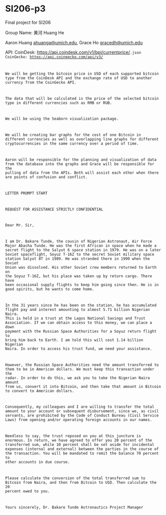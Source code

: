 # SI206-p3
Final project for SI206

Group Name: 黄河 Huang He 

Aaron Huang ahuanga@umich.edu, Grace Ho gracedh@umich.edu

API:    CoinDesk: https://api.coindesk.com/v1/bpi/currentprice/<CODE>.json
CoinGecko: https://api.coingecko.com/api/v3/ 

We will be getting the bitcoin price in USD of each supported bitcoin type from the CoinDesk API and the exchange rate of USD to another currency from the CoinGecko API.

The data that will be calculated is the price of the selected bitcoin type in different currencies such as RMB or RUB.

We will be using the Seaborn visualization package.

We will be creating bar graphs for the cost of one Bitcoin in different currencies as well as overlapping line graphs for different cryptocurrencies in the same currency over a period of time. 

Aaron will be responsible for the planning and visualization of data from the database into the graphs and Grace will be responsible for the pulling of data from the APIs. Both will assist each other when there are points of confusion and conflict. 

LETTER PROMPT START

REQUEST FOR ASSISTANCE STRICTLY CONFIDENTIAL

Dear Mr. Sir,

I am Dr. Bakare Tunde, the cousin of Nigerian Astronaut, Air Force Major Abacha Tunde. He was the first African in space when he made a secret flight to the Salyut 6 space station in 1979. He was on a later Soviet spaceflight, Soyuz T-16Z to the secret Soviet military space station Salyut 8T in 1989. He was stranded there in 1990 when the Soviet Union was dissolved. His other Soviet crew members returned to Earth on the Soyuz T-16Z, but his place was taken up by return cargo. There have been occasional supply flights to keep him going since then. He is in good spirits, but he wants to come home.

In the 31 years since he has been on the station, he has accumulated flight pay and interest amounting to almost 5.71 billion Nigerian Naira. This is held in a trust at the Lagos National Savings and Trust Association. If we can obtain access to this money, we can place a down payment with the Russian Space Authorities for a Soyuz return flight to bring him back to Earth. I am told this will cost 1.14 billion Nigerian Naira. In order to access his trust fund, we need your assistance.

However, the Russian Space Authorities need the amount transferred to them to be in American dollars. We must keep this transaction under the radar. In order to do this, we ask you to take the Nigerian Naira amount from us, convert it into Bitcoin, and then take that amount in Bitcoin to convert to American dollars.

Consequently, my colleagues and I are willing to transfer the total amount to your account or subsequent disbursement, since we, as civil servants, are prohibited by the Code of Conduct Bureau (Civil Service Laws) from opening and/or operating foreign accounts in our names.

Needless to say, the trust reposed on you at this juncture is enormous. In return, we have agreed to offer you 20 percent of the transferred sum, while 10 percent shall be set aside for incidental expenses (internal and external) between the parties in the course of the transaction. You will be mandated to remit the balance 70 percent to other accounts in due course.

Please calculate the conversion of the total transferred sum to Bitcoin from Naira, and then from Bitcoin to USD. Then calculate the 20 percent owed to you.

Yours sincerely, Dr. Bakare Tunde
Astronautics Project Manager
